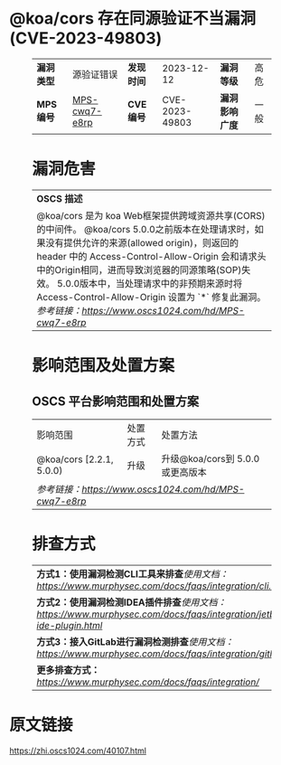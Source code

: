 # @koa/cors 存在同源验证不当漏洞 (CVE-2023-49803)
<figure class="wp-block-table">
    <table>
        <tbody>
        <tr>
            <td><strong>漏洞类型</strong></td>
            <td>源验证错误</td>
            <td><strong>发现时间</strong></td>
            <td>2023-12-12</td>
            <td><strong>漏洞等级</strong></td>
            <td>高危</td>
        </tr>
        <tr>
            <td><strong>MPS编号</strong></td>
            <td><a href="https://www.oscs1024.com/hd/MPS-cwq7-e8rp">MPS-cwq7-e8rp</a></td>
            <td><strong>CVE编号</strong></td>
            <td>CVE-2023-49803</td>
            <td><strong>漏洞影响广度</strong></td>
            <td>一般</td>
        </tr>
        </tbody>
    </table>
</figure>


<figure class="wp-block-table">
    <h1 class="wp-block-heading">漏洞危害</h1>
    <table>
        <tbody>
        <tr>
            <td><strong>OSCS 描述</strong></td>
        </tr>
        <tr>
            <td>@koa/cors 是为 koa Web框架提供跨域资源共享(CORS)的中间件。
@koa/cors 5.0.0之前版本在处理请求时，如果没有提供允许的来源(allowed origin)，则返回的 header 中的 Access-Control-Allow-Origin 会和请求头中的Origin相同，进而导致浏览器的同源策略(SOP)失效。
5.0.0版本中，当处理请求中的非预期来源时将 Access-Control-Allow-Origin 设置为 `*` 修复此漏洞。<br><em>参考链接：<a
                    href="https://www.oscs1024.com/hd/MPS-cwq7-e8rp">https://www.oscs1024.com/hd/MPS-cwq7-e8rp</a></em>
            </td>
        </tr>
        </tbody>
    </table>
</figure>


<figure class="wp-block-table alignleft">
    <h1 class="wp-block-heading">影响范围及处置方案</h1>
    <h2 class="wp-block-heading"><strong>OSCS</strong> <strong>平台影响范围和处置方案</strong></h2>
    <table>
        <tbody>
        <tr>
            <td>影响范围</td>
            <td>处置方式</td>
            <td>处置方法</td>
        </tr>
        <tr><td rowspan="1">@koa/cors [2.2.1, 5.0.0)</td><td>升级</td><td>升级@koa/cors到 5.0.0 或更高版本</td></tr>
        <tr>
            <td colspan="3"><em>参考链接：</em><em><a
                    href="https://www.oscs1024.com/hd/MPS-cwq7-e8rp">https://www.oscs1024.com/hd/MPS-cwq7-e8rp</a></em></td>
        </tr>
        </tbody>
    </table>
</figure>


<figure class="wp-block-table">
    <h1 class="wp-block-heading">排查方式</h1>
    <table>
        <tbody>
        <tr>
            <td><strong>方式1：使用漏洞检测CLI工具来排查</strong><em>使用文档：<a
                    href="https://www.murphysec.com/docs/faqs/integration/cli.html">https://www.murphysec.com/docs/faqs/integration/cli.html</a></em>
            </td>
        </tr>
        <tr>
            <td><strong>方式2：使用漏洞检测IDEA插件排查</strong><em>使用文档：<a
                    href="https://www.murphysec.com/docs/faqs/integration/jetbrains-ide-plugin.html">https://www.murphysec.com/docs/faqs/integration/jetbrains-ide-plugin.html</a></em>
            </td>
        </tr>
        <tr>
            <td><strong>方式3：接入GitLab进行漏洞检测排查</strong><em>使用文档：<a
                    href="https://www.murphysec.com/docs/faqs/integration/gitlab.html">https://www.murphysec.com/docs/faqs/integration/gitlab.html</a></em>
            </td>
        </tr>
        <tr>
            <td><strong>更多排查方式：</strong><em><a
                    href="https://www.murphysec.com/docs/faqs/integration/">https://www.murphysec.com/docs/faqs/integration/</a></em>
            </td>
        </tr>
        </tbody>
    </table>
</figure>
<h1>原文链接</h1>
<p><a href="https://zhi.oscs1024.com/40107.html">https://zhi.oscs1024.com/40107.html</a></p>